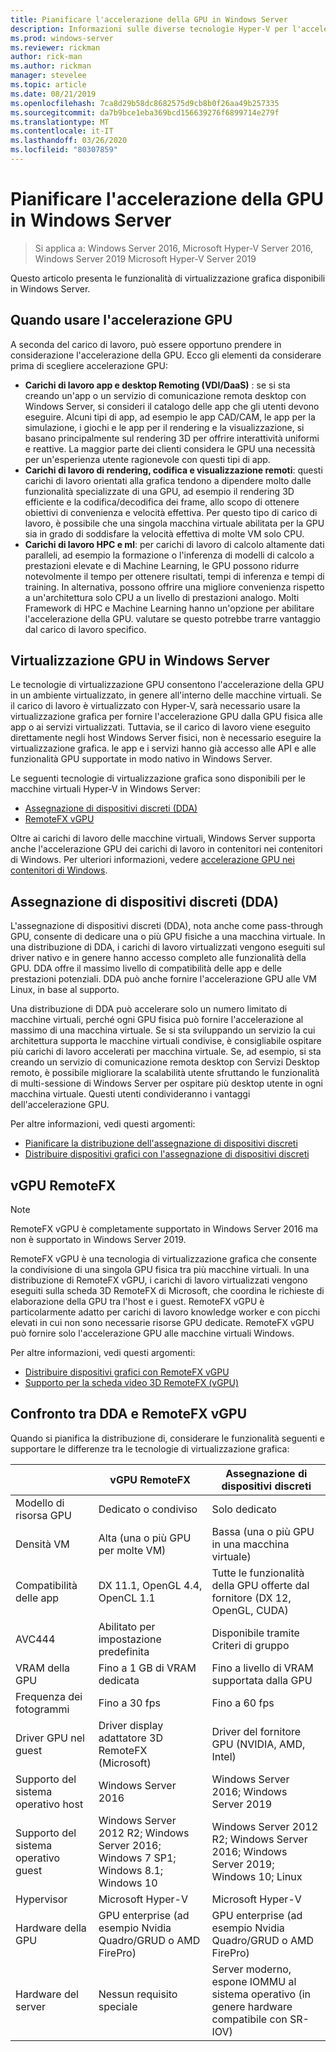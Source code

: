 ```yaml
---
title: Pianificare l'accelerazione della GPU in Windows Server
description: Informazioni sulle diverse tecnologie Hyper-V per l'accelerazione GPU, tra cui DDA e RemoteFX vGPU
ms.prod: windows-server
ms.reviewer: rickman
author: rick-man
ms.author: rickman
manager: stevelee
ms.topic: article
ms.date: 08/21/2019
ms.openlocfilehash: 7ca8d29b58dc8682575d9cb8b0f26aa49b257335
ms.sourcegitcommit: da7b9bce1eba369bcd156639276f6899714e279f
ms.translationtype: MT
ms.contentlocale: it-IT
ms.lasthandoff: 03/26/2020
ms.locfileid: "80307859"
---
```

# <a name="plan-for-gpu-acceleration-in-windows-server"></a>Pianificare l'accelerazione della GPU in Windows Server

> Si applica a: Windows Server 2016, Microsoft Hyper-V Server 2016, Windows Server 2019 Microsoft Hyper-V Server 2019

Questo articolo presenta le funzionalità di virtualizzazione grafica disponibili in Windows Server.

## <a name="when-to-use-gpu-acceleration"></a>Quando usare l'accelerazione GPU

A seconda del carico di lavoro, può essere opportuno prendere in considerazione l'accelerazione della GPU. Ecco gli elementi da considerare prima di scegliere accelerazione GPU:

- **Carichi di lavoro app e desktop Remoting (VDI/DaaS)** : se si sta creando un'app o un servizio di comunicazione remota desktop con Windows Server, si consideri il catalogo delle app che gli utenti devono eseguire. Alcuni tipi di app, ad esempio le app CAD/CAM, le app per la simulazione, i giochi e le app per il rendering e la visualizzazione, si basano principalmente sul rendering 3D per offrire interattività uniformi e reattive. La maggior parte dei clienti considera le GPU una necessità per un'esperienza utente ragionevole con questi tipi di app.
- **Carichi di lavoro di rendering, codifica e visualizzazione remoti**: questi carichi di lavoro orientati alla grafica tendono a dipendere molto dalle funzionalità specializzate di una GPU, ad esempio il rendering 3D efficiente e la codifica/decodifica dei frame, allo scopo di ottenere obiettivi di convenienza e velocità effettiva. Per questo tipo di carico di lavoro, è possibile che una singola macchina virtuale abilitata per la GPU sia in grado di soddisfare la velocità effettiva di molte VM solo CPU.
- **Carichi di lavoro HPC e ml**: per carichi di lavoro di calcolo altamente dati paralleli, ad esempio la formazione o l'inferenza di modelli di calcolo a prestazioni elevate e di Machine Learning, le GPU possono ridurre notevolmente il tempo per ottenere risultati, tempi di inferenza e tempi di training. In alternativa, possono offrire una migliore convenienza rispetto a un'architettura solo CPU a un livello di prestazioni analogo. Molti Framework di HPC e Machine Learning hanno un'opzione per abilitare l'accelerazione della GPU. valutare se questo potrebbe trarre vantaggio dal carico di lavoro specifico.

## <a name="gpu-virtualization-in-windows-server"></a>Virtualizzazione GPU in Windows Server

Le tecnologie di virtualizzazione GPU consentono l'accelerazione della GPU in un ambiente virtualizzato, in genere all'interno delle macchine virtuali. Se il carico di lavoro è virtualizzato con Hyper-V, sarà necessario usare la virtualizzazione grafica per fornire l'accelerazione GPU dalla GPU fisica alle app o ai servizi virtualizzati. Tuttavia, se il carico di lavoro viene eseguito direttamente negli host Windows Server fisici, non è necessario eseguire la virtualizzazione grafica. le app e i servizi hanno già accesso alle API e alle funzionalità GPU supportate in modo nativo in Windows Server.

Le seguenti tecnologie di virtualizzazione grafica sono disponibili per le macchine virtuali Hyper-V in Windows Server:

- [Assegnazione di dispositivi discreti (DDA)](#discrete-device-assignment-dda)
- [RemoteFX vGPU](#remotefx-vgpu)

Oltre ai carichi di lavoro delle macchine virtuali, Windows Server supporta anche l'accelerazione GPU dei carichi di lavoro in contenitori nei contenitori di Windows. Per ulteriori informazioni, vedere [accelerazione GPU nei contenitori di Windows](https://docs.microsoft.com/virtualization/windowscontainers/deploy-containers/gpu-acceleration).

## <a name="discrete-device-assignment-dda"></a>Assegnazione di dispositivi discreti (DDA)

L'assegnazione di dispositivi discreti (DDA), nota anche come pass-through GPU, consente di dedicare una o più GPU fisiche a una macchina virtuale. In una distribuzione di DDA, i carichi di lavoro virtualizzati vengono eseguiti sul driver nativo e in genere hanno accesso completo alle funzionalità della GPU. DDA offre il massimo livello di compatibilità delle app e delle prestazioni potenziali. DDA può anche fornire l'accelerazione GPU alle VM Linux, in base al supporto.

Una distribuzione di DDA può accelerare solo un numero limitato di macchine virtuali, perché ogni GPU fisica può fornire l'accelerazione al massimo di una macchina virtuale. Se si sta sviluppando un servizio la cui architettura supporta le macchine virtuali condivise, è consigliabile ospitare più carichi di lavoro accelerati per macchina virtuale. Se, ad esempio, si sta creando un servizio di comunicazione remota desktop con Servizi Desktop remoto, è possibile migliorare la scalabilità utente sfruttando le funzionalità di multi-sessione di Windows Server per ospitare più desktop utente in ogni macchina virtuale. Questi utenti condivideranno i vantaggi dell'accelerazione GPU.

Per altre informazioni, vedi questi argomenti:

- [Pianificare la distribuzione dell'assegnazione di dispositivi discreti](plan-for-deploying-devices-using-discrete-device-assignment.md)
- [Distribuire dispositivi grafici con l'assegnazione di dispositivi discreti](../deploy/Deploying-graphics-devices-using-dda.md)

## <a name="remotefx-vgpu"></a>vGPU RemoteFX

> [!NOTE]
> RemoteFX vGPU è completamente supportato in Windows Server 2016 ma non è supportato in Windows Server 2019.

RemoteFX vGPU è una tecnologia di virtualizzazione grafica che consente la condivisione di una singola GPU fisica tra più macchine virtuali. In una distribuzione di RemoteFX vGPU, i carichi di lavoro virtualizzati vengono eseguiti sulla scheda 3D RemoteFX di Microsoft, che coordina le richieste di elaborazione della GPU tra l'host e i guest. RemoteFX vGPU è particolarmente adatto per carichi di lavoro knowledge worker e con picchi elevati in cui non sono necessarie risorse GPU dedicate. RemoteFX vGPU può fornire solo l'accelerazione GPU alle macchine virtuali Windows.

Per altre informazioni, vedi questi argomenti:

- [Distribuire dispositivi grafici con RemoteFX vGPU](../deploy/deploy-graphics-devices-using-remotefx-vgpu.md)
- [Supporto per la scheda video 3D RemoteFX (vGPU)](../../../remote/remote-desktop-services/rds-supported-config.md#remotefx-3d-video-adapter-vgpu-support)

## <a name="comparing-dda-and-remotefx-vgpu"></a>Confronto tra DDA e RemoteFX vGPU

Quando si pianifica la distribuzione di, considerare le funzionalità seguenti e supportare le differenze tra le tecnologie di virtualizzazione grafica:

|                       | vGPU RemoteFX                                                                       | Assegnazione di dispositivi discreti                                                          |
|-----------------------|-------------------------------------------------------------------------------------|-------------------------------------------------------------------------------------|
| Modello di risorsa GPU    | Dedicato o condiviso                                                                 | Solo dedicato                                                                      |
| Densità VM            | Alta (una o più GPU per molte VM)                                                 | Bassa (una o più GPU in una macchina virtuale)                                                    |
| Compatibilità delle app     | DX 11.1, OpenGL 4.4, OpenCL 1.1                                                     | Tutte le funzionalità della GPU offerte dal fornitore (DX 12, OpenGL, CUDA)                       |
| AVC444                | Abilitato per impostazione predefinita                                                                  | Disponibile tramite Criteri di gruppo                                                      |
| VRAM della GPU              | Fino a 1 GB di VRAM dedicata                                                           | Fino a livello di VRAM supportata dalla GPU                                                     |
| Frequenza dei fotogrammi            | Fino a 30 fps                                                                         | Fino a 60 fps                                                                         |
| Driver GPU nel guest   | Driver display adattatore 3D RemoteFX (Microsoft)                                      | Driver del fornitore GPU (NVIDIA, AMD, Intel)                                              |
| Supporto del sistema operativo host       | Windows Server 2016                                                                 | Windows Server 2016; Windows Server 2019                                            |
| Supporto del sistema operativo guest      | Windows Server 2012 R2; Windows Server 2016; Windows 7 SP1; Windows 8.1; Windows 10 | Windows Server 2012 R2; Windows Server 2016; Windows Server 2019; Windows 10; Linux |
| Hypervisor            | Microsoft Hyper-V                                                                   | Microsoft Hyper-V                                                                   |
| Hardware della GPU          | GPU enterprise (ad esempio Nvidia Quadro/GRUD o AMD FirePro)                         | GPU enterprise (ad esempio Nvidia Quadro/GRUD o AMD FirePro)                         |
| Hardware del server       | Nessun requisito speciale                                                             | Server moderno, espone IOMMU al sistema operativo (in genere hardware compatibile con SR-IOV)              |
